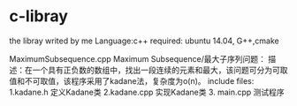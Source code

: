 # c-libray
the libray writed by me
Language:c++
required: ubuntu 14.04, G++,cmake


MaximumSubsequence.cpp
Maximum Subsequence/最大子序列问题：
描述：在一个具有正负数的数组中，找出一段连续的元素和最大，该问题可分为可取值和不可取值，该程序采用了kadane法，复杂度为o(n)。
include files:
1.kadane.h 定义Kadane类
2.kadane.cpp 实现Kadane类
3. main.cpp   测试程序 
